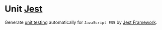 # Unit [Jest][1]

Generate [unit testing](https://en.wikipedia.org/wiki/Unit_testing) automatically for `JavaScript ES5` by [Jest Framework][1].

[1]: https://github.com/facebook/jest
